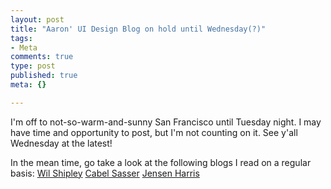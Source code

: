 ```yaml
--- 
layout: post
title: "Aaron' UI Design Blog on hold until Wednesday(?)"
tags: 
- Meta
comments: true
type: post
published: true
meta: {}

---
```

I'm off to not-so-warm-and-sunny San Francisco until Tuesday night. I may have time and opportunity to post, but I'm not counting on it. See y'all Wednesday at the latest!

  In the mean time, go take a look at the following blogs I read on a regular basis:
  <a href="http://www.wilshipley.com/blog/">Wil Shipley</a>
  <a href="http://cabel.name/">Cabel Sasser</a>
  <a href="http://blogs.msdn.com/jensenh/">Jensen Harris</a>
